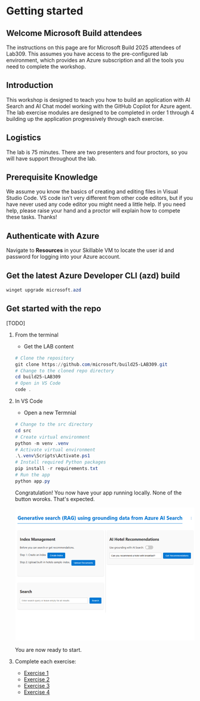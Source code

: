 # Getting started

## Welcome Microsoft Build attendees
The instructions on this page are for Microsoft Build 2025 attendees of Lab309. This assumes you have access to the pre-configured lab environment, which provides an Azure subscription and all the tools you need to complete the workshop.

## Introduction
This workshop is designed to teach you how to build an application with AI Search and AI Chat model working with the GitHub Copilot for Azure agent. The lab exercise modules are designed to be completed in order 1 through 4 building up the application progressively through each exercise.

## Logistics
The lab is 75 minutes. There are two presenters and four proctors, so you will have support throughout the lab.

## Prerequisite Knowledge 
We assume you know the basics of creating and editing files in Visual Studio Code. VS code isn't very different from other code editors, but if you have never used any code editor you might need a little help. If you need help, please raise your hand and a proctor will explain how to compete these tasks. Thanks!

## Authenticate with Azure
Navigate to **Resources** in your Skillable VM to locate the user id and password for logging into your Azure account. 

## Get the latest Azure Developer CLI (azd) build

```powershell
winget upgrade microsoft.azd
```

## Get started with the repo
[TODO]

1. From the terminal

    - Get the LAB content
    ```powershell
    # Clone the repository
    git clone https://github.com/microsoft/build25-LAB309.git
    # Change to the cloned repo directory
    cd build25-LAB309
    # Open in VS Code
    code .
    ```

2. In VS Code

    - Open a new Termnial

    ```powershell
    # Change to the src directory
    cd src
    # Create virtual environment
    python -m venv .venv
    # Activate virtual environment
    .\.venv\Scripts\Activate.ps1
    # Install required Python packages
    pip install -r requirements.txt
    # Run the app
    python app.py
    ```
    Congratulation! You now have your app running locally. None of the button woroks. That's expected.

    ![Screenshot](/Lab-Instructions/Images/app-image.png)

    You are now ready to start. 

3. Complete each exercise:
   - [Exercise 1](/Lab-Instructions/Exercise-1.md)
   - [Exercise 2](/Lab-Instructions/Exercise-2.md)
   - [Exercise 3](/Lab-Instructions/Exercise-3.md)
   - [Exercise 4](/Lab-Instructions/Exercise-4.md) 
